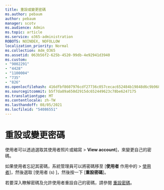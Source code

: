 ```yaml
---
title: 重設或變更密碼
ms.author: pebaum
author: pebaum
manager: scotv
ms.audience: Admin
ms.topic: article
ms.service: o365-administration
ROBOTS: NOINDEX, NOFOLLOW
localization_priority: Normal
ms.collection: Adm_O365
ms.assetid: 063b56f2-625b-4520-99db-4e92941d3940
ms.custom:
- "9002291"
- "4428"
- "1100004"
- "735"
- "826"
ms.openlocfilehash: 416dfbf8607976cdf27736c057cecac652484b19848d6c9b9680e265394819b3
ms.sourcegitcommit: b5f7da89a650d2915dc652449623c78be6247175
ms.translationtype: MT
ms.contentlocale: zh-TW
ms.lasthandoff: 08/05/2021
ms.locfileid: "54086551"
---
```

# <a name="reset-or-change-passwords"></a>重設或變更密碼

使用者可以透過選取其使用者照片或縮寫 > **View account**]，來變更自己的密碼。
  
如果使用者忘記其密碼，系統管理員可以將密碼移至 [**使用者** 作用中的  >  [使用者](https://portal.office.com/adminportal/home#/users)]，然後選取 [使用者 (s) ]，然後按一下 [**重設密碼**]。
  
若要深入瞭解密碼及允許使用者重設自己的密碼，請參閱 [重設密碼](/microsoft-365/admin/add-users/reset-passwords)。
